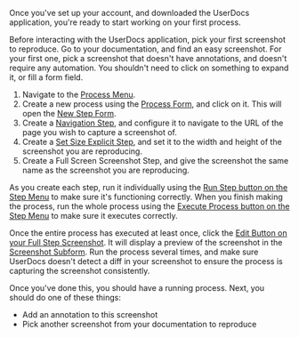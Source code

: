 Once you've set up your account, and downloaded the UserDocs application, you're ready to start working on your first process. 

Before interacting with the UserDocs application, pick your first screenshot to reproduce. Go to your documentation, and find an easy screenshot. For your first one, pick a screenshot that doesn't have annotations, and doesn't require any automation. You shouldn't need to click on something to expand it, or fill a form field.

1. Navigate to the [Process Menu](process_menu.md). 
2. Create a new process using the [Process Form](process_form.md), and click on it. This will open the [New Step Form](step_form_new.md). 
3. Create a [Navigation Step](step_form_navigate.md), and configure it to navigate to the URL of the page you wish to capture a screenshot of.
4. Create a [Set Size Explicit Step](step_form_set_size_explicit.md), and set it to the width and height of the screenshot you are reproducing.
5. Create a Full Screen Screenshot Step, and give the screenshot the same name as the screenshot you are reproducing.

As you create each step, run it individually using the [Run Step button on the Step Menu](step_menu.md) to make sure it's functioning correctly. When you finish making the process, run the whole process using the [Execute Process button on the Step Menu](step_menu.md) to make sure it executes correctly.

Once the entire process has executed at least once, click the [Edit Button on your Full Step Screenshot](step_menu.md). It will display a preview of the screenshot in the [Screenshot Subform](screenshot_subform_reference.md). Run the process several times, and make sure UserDocs doesn't detect a diff in your screenshot to ensure the process is capturing the screenshot consistently.

Once you've done this, you should have a running process. Next, you should do one of these things:

* Add an annotation to this screenshot
* Pick another screenshot from your documentation to reproduce
